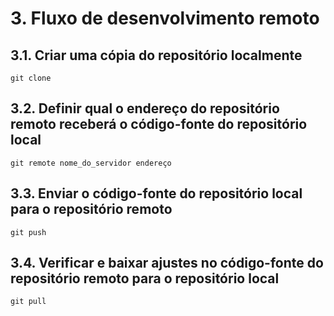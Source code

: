 # 3. Fluxo de desenvolvimento remoto

## 3.1. Criar uma cópia do repositório localmente

```
git clone

```

## 3.2. Definir qual o endereço do repositório remoto receberá o código-fonte do repositório local

```
git remote nome_do_servidor endereço

```

## 3.3. Enviar o código-fonte do repositório local para o repositório remoto

```
git push

```

## 3.4. Verificar e baixar ajustes no código-fonte do repositório remoto para o repositório local

```
git pull
```